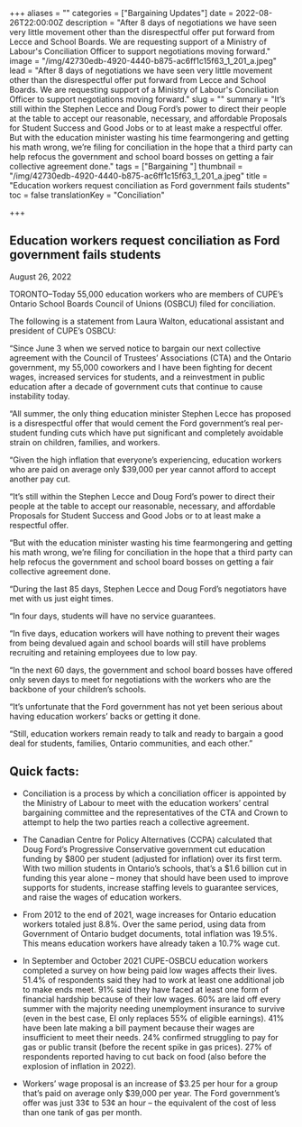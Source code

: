 +++
aliases = ""
categories = ["Bargaining Updates"]
date = 2022-08-26T22:00:00Z
description = "After 8 days of negotiations we have seen very little movement other than the disrespectful offer put forward from Lecce and School Boards. We are requesting support of a Ministry of Labour's Conciliation Officer to support negotiations moving forward."
image = "/img/42730edb-4920-4440-b875-ac6ff1c15f63_1_201_a.jpeg"
lead = "After 8 days of negotiations we have seen very little movement other than the disrespectful offer put forward from Lecce and School Boards. We are requesting support of a Ministry of Labour's Conciliation Officer to support negotiations moving forward."
slug = ""
summary = "It’s still within the Stephen Lecce and Doug Ford’s power to direct their people at the table to accept our reasonable, necessary, and affordable Proposals for Student Success and Good Jobs or to at least make a respectful offer. But with the education minister wasting his time fearmongering and getting his math wrong, we’re filing for conciliation in the hope that a third party can help refocus the government and school board bosses on getting a fair collective agreement done."
tags = ["Bargaining "]
thumbnail = "/img/42730edb-4920-4440-b875-ac6ff1c15f63_1_201_a.jpeg"
title = "Education workers request conciliation as Ford government fails students"
toc = false
translationKey = "Conciliation"

+++
## Education workers request conciliation as Ford government fails students

August 26, 2022

TORONTO–Today 55,000 education workers who are members of CUPE’s Ontario School Boards Council of Unions (OSBCU) filed for conciliation.

The following is a statement from Laura Walton, educational assistant and president of CUPE’s OSBCU:

“Since June 3 when we served notice to bargain our next collective agreement with the Council of Trustees’ Associations (CTA) and the Ontario government, my 55,000 coworkers and I have been fighting for decent wages, increased services for students, and a reinvestment in public education after a decade of government cuts that continue to cause instability today.

“All summer, the only thing education minister Stephen Lecce has proposed is a disrespectful offer that would cement the Ford government’s real per-student funding cuts which have put significant and completely avoidable strain on children, families, and workers.

“Given the high inflation that everyone’s experiencing, education workers who are paid on average only $39,000 per year cannot afford to accept another pay cut.

“It’s still within the Stephen Lecce and Doug Ford’s power to direct their people at the table to accept our reasonable, necessary, and affordable Proposals for Student Success and Good Jobs or to at least make a respectful offer.

“But with the education minister wasting his time fearmongering and getting his math wrong, we’re filing for conciliation in the hope that a third party can help refocus the government and school board bosses on getting a fair collective agreement done.

“During the last 85 days, Stephen Lecce and Doug Ford’s negotiators have met with us just eight times.

“In four days, students will have no service guarantees.

“In five days, education workers will have nothing to prevent their wages from being devalued again and school boards will still have problems recruiting and retaining employees due to low pay.

“In the next 60 days, the government and school board bosses have offered only seven days to meet for negotiations with the workers who are the backbone of your children’s schools.

“It’s unfortunate that the Ford government has not yet been serious about having education workers’ backs or getting it done.

“Still, education workers remain ready to talk and ready to bargain a good deal for students, families, Ontario communities, and each other.”

## Quick facts:

- Conciliation is a process by which a conciliation officer is appointed by the Ministry of Labour to meet with the education workers’ central bargaining committee and the representatives of the CTA and Crown to attempt to help the two parties reach a collective agreement.

- The Canadian Centre for Policy Alternatives (CCPA) calculated that Doug Ford’s Progressive Conservative government cut education funding by $800 per student (adjusted for inflation) over its first term. With two million students in Ontario’s schools, that’s a $1.6 billion cut in funding this year alone – money that should have been used to improve supports for students, increase staffing levels to guarantee services, and raise the wages of education workers.

- From 2012 to the end of 2021, wage increases for Ontario education workers totaled just 8.8%. Over the same period, using data from Government of Ontario budget documents, total inflation was 19.5%. This means education workers have already taken a 10.7% wage cut.

- In September and October 2021 CUPE-OSBCU education workers completed a survey on how being paid low wages affects their lives. 51.4% of respondents said they had to work at least one additional job to make ends meet. 91% said they have faced at least one form of financial hardship because of their low wages. 60% are laid off every summer with the majority needing unemployment insurance to survive (even in the best case, EI only replaces 55% of eligible earnings). 41% have been late making a bill payment because their wages are insufficient to meet their needs. 24% confirmed struggling to pay for gas or public transit (before the recent spike in gas prices). 27% of respondents reported having to cut back on food (also before the explosion of inflation in 2022).

- Workers’ wage proposal is an increase of $3.25 per hour for a group that’s paid on average only $39,000 per year. The Ford government’s offer was just 33¢ to 53¢ an hour – the equivalent of the cost of less than one tank of gas per month.
